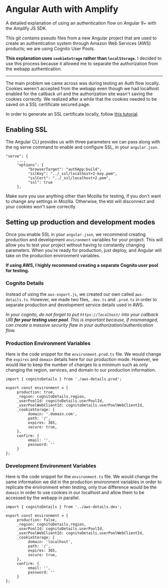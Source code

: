# Angular Auth with Amplify
A detailed explanation of using an authentication flow on Angular 9+ with the Amplify JS SDK.

This git contains pseudo files from a new Angular project that are used to create an authentication system through Amazon Web Services (AWS) products; we are using Cognito User Pools. 

**This explanation uses `cookieSotrage` rather than `localStorage`.** I decided to use this process because it allowed me to separate the authorization from the webapp authentication.  

--------

The main problem we came across was during testing an Auth flow locally. Cookies weren't accepted from the webapp even though we had localhost enabled for the callback url and the authorization site wasn't saving the cookies correctly. We realized after a while that the cookies needed to be saved on a SSL certificate secured page.

In order to generate an SSL certificate locally, follow [this tutorial](https://gist.github.com/cecilemuller/9492b848eb8fe46d462abeb26656c4f8).

## Enabling SSL
The Angular CLI provides us with three parameters we can pass along with the ng serve command to enable and configure SSL, in your `angular.json`.
```
"serve": {
     ...,
     "options": {
          "browserTarget": "authApp:build",
          "sslKey": "../_ssl/localhost+2-key.pem",
          "sslCert": "../_ssl/localhost+2.pem",
          "ssl": true
     },
```
Make sure you use anything other than Mozilla for testing, if you don't want to change any settings in Mozilla. Otherwise, the `WSD` will disconnect and your cookies won't save correctly.

## Setting up production and development modes
Once you enable SSL in your `angular.json`, we recommend creating production and development `environment` variables for your project. This will allow you to test your project without having to constantly changing parameters. When you're ready for production, just deploy, and Angular will take on the production environment variables.

**If using AWS, I highly recommend creating a separate Cognito user pool for testing.**

### Cognito Details
Instead of using the `aws-export.js`, we created our own called `aws-details.ts`. However, we made two files, `.dev.ts` and `.prod.ts` in order to separate production and development service details used in AWS.

*In your cognito, do not forget to put `https://localhost/` into your callback URI **for your testing user pool**. This is important because, if mismanaged, can create a massive security flaw in your authorization/authentication flow.*

### Production Environment Variables
Here is the code snippet for the `environment.prod.ts` file. We would change the `expires` and `domain` details here for our production mode. However, we would like to keep the number of changes to a minimum such as only changing the region, services, and domain to our production information.
```
import { cognitoDetails } from './aws-details.prod';

export const environment = {
     production: true,
     _region: cognitoDetails.region,
     _userPoolId: cognitoDetails.userPoolId,
     _userPoolWebClientId: cognitoDetails.userPoolWebClientId,
     _cookieStorage: {
          domain: '.domain.com',
          path: '/',
          expires: 365,
          secure: true,
     },
     confirm: {
          email: '',
          password: ''
     }
};
```

### Development Environment Variables
Here is the code snippet for the `environment.ts` file. We would change the same information we did in the production environment variables in order to replicate the environment when testing, only true difference would be the `domain` in order to use cookies in our localhost and allow them to be accessed by the webapp in parallel.
```
import { cognitoDetails } from '../aws-details.dev';

export const environment = {
     production: false,
     _region: cognitoDetails.region,
     _userPoolId: cognitoDetails.userPoolId,
     _userPoolWebClientId: cognitoDetails.userPoolWebClientId,
     _cookieStorage: {
          domain: 'localhost',
          path: '/',
          expires: 365,
          secure: true,
     },
     confirm: {
          email: '',
          password: ''
     }
};
```
